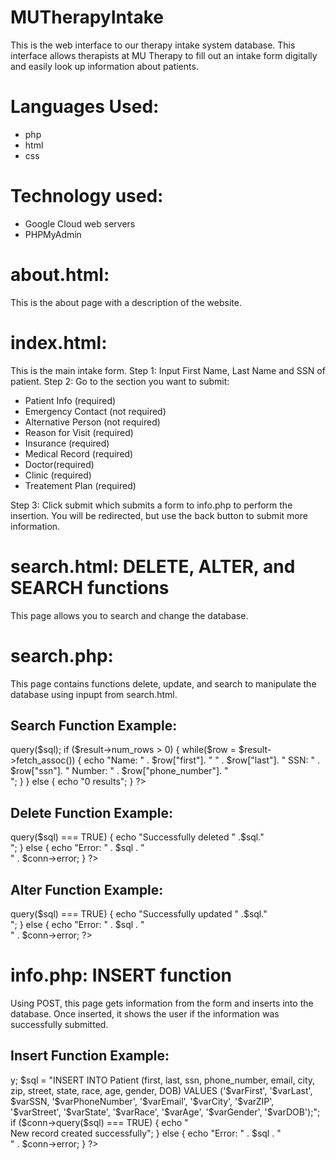# MUTherapyIntake
This is the web interface to our therapy intake system database. This interface allows therapists at MU Therapy to fill out an intake form digitally and easily look up information about patients.

# Languages Used:
- php
- html
- css

# Technology used:
- Google Cloud web servers
- PHPMyAdmin

# about.html:
This is the about page with a description of the website.

# index.html:
This is the main intake form.
Step 1: Input First Name, Last Name and SSN of patient.
Step 2: Go to the section you want to submit: 
* Patient Info (required)
* Emergency Contact (not required)
* Alternative Person (not required)
* Reason for Visit (required)
* Insurance (required)
* Medical Record (required)
* Doctor(required)
* Clinic (required)
* Treatement Plan (required)

Step 3: Click submit which submits a form to info.php to perform the insertion. You will be redirected, but use the back button to submit more information.


# search.html: DELETE, ALTER, and SEARCH functions
This page allows you to search and change the database.

# search.php:
This page contains functions delete, update, and search to manipulate the database using inpupt from search.html.

## Search Function Example:
<?php
$varFirst = $_POST['fname'];
    $varLast = $_POST['lname'];
    $varSSN = intval($_POST['ssn']);
    
    $sql = "SELECT * FROM Patient WHERE first='$varFirst' OR last='$varLast' OR ssn=$varSSN";
    $result = $conn->query($sql);
   
    if ($result->num_rows > 0) {
        while($row = $result->fetch_assoc()) {
        echo "Name: " . $row["first"]. " " . $row["last"]. " SSN: " . $row["ssn"]. " Number: " . $row["phone_number"]. "<br>";
        }
    } else {
        echo "0 results";
    } 
?>

## Delete Function Example:
<?php
$varDSSN = intval($_POST['dssn']);
    $sql = "DELETE FROM alternate_person WHERE ssn=$varDSSN;";
    if ($conn->query($sql) === TRUE) {
      echo "Successfully deleted " .$sql."<br>";
    } else {
      echo "Error: " . $sql . "<br>" . $conn->error;
    }
?>

## Alter Function Example:
<?php
 $varDSSN = intval($_POST['dssn']);
    $varNDSSN = intval($_POST['ndssn']);
    $sql = "UPDATE Patient SET ssn=$varNDSSN WHERE ssn=$varDSSN;";
    if ($conn->query($sql) === TRUE) {
      echo "Successfully updated " .$sql."<br>";
    } else {
      echo "Error: " . $sql . "<br>" . $conn->error;
?>

# info.php: INSERT function
Using POST, this page gets information from the form and inserts into the database. Once inserted, it shows the user if the information was successfully submitted.

## Insert Function Example:
<?php
$varFirst = $_POST['first'];
$varLast = $_POST['last'];
$varSSN = intval($_POST['SSN']);  
echo "$varFirst $varLast $varSSN";

if(isset($_POST['patientSubmit'])) {
//    Patient inputs
    $varPhoneNumber = $_POST['phone_number'];
    $varEmail = $_POST['email'];
    $varCity = $_POST['city'];
    $varZIP = $_POST['ZIP'];
    $varStreet = $_POST['street'];
    $varState = $_POST['state'];
    $varRace = $_POST['race'];
    $varGender = $_POST['gender'];
    $varDOB = $_POST["DOB"];
    //Calculate age
	$dob = new DateTime($varDOB);
	$today = new DateTime('today');
	$obj = date_diff($dob, $today, FALSE);
    $varAge = $obj->y;
    
    $sql = "INSERT INTO Patient (first, last, ssn, phone_number, email, city, zip, street, state, race, age, gender, DOB) VALUES ('$varFirst', '$varLast', $varSSN, '$varPhoneNumber', '$varEmail', '$varCity', '$varZIP', '$varStreet', '$varState', '$varRace', '$varAge', '$varGender', '$varDOB');";
    
    if ($conn->query($sql) === TRUE) {
      echo "<br> New record created successfully";
    } else {
      echo "Error: " . $sql . "<br>" . $conn->error;
    }
?>
